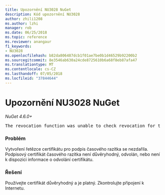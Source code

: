 ```yaml
---
title: Upozornění NU3028 NuGet
description: Kód upozornění NU3028
author: zhili1208
ms.author: lzhi
manager: rob
ms.date: 06/25/2018
ms.topic: reference
ms.reviewer: anangaur
f1_keywords:
- NU3028
ms.openlocfilehash: b82da806487dcb1f01ae7be0b1d46529b92200b2
ms.sourcegitcommit: 8e3546ab630a24cde8725610b6a68f8eb87afa47
ms.translationtype: MT
ms.contentlocale: cs-CZ
ms.lasthandoff: 07/05/2018
ms.locfileid: "37844644"
---
```

# <a name="nuget-warning-nu3028"></a>Upozornění NU3028 NuGet

*NuGet 4.6.0+*

<pre>The revocation function was unable to check revocation for the certificate.</pre>

### <a name="issue"></a>Problém
Vytvoření řetězce certifikátu pro podpis časového razítka se nezdařila. Podpisový certifikát časového razítka není důvěryhodný, odvolán, nebo není k dispozici informace o odvolání certifikátu.

### <a name="solution"></a>Řešení
Používejte certifikát důvěryhodný a je platný. Zkontrolujte připojení k Internetu.